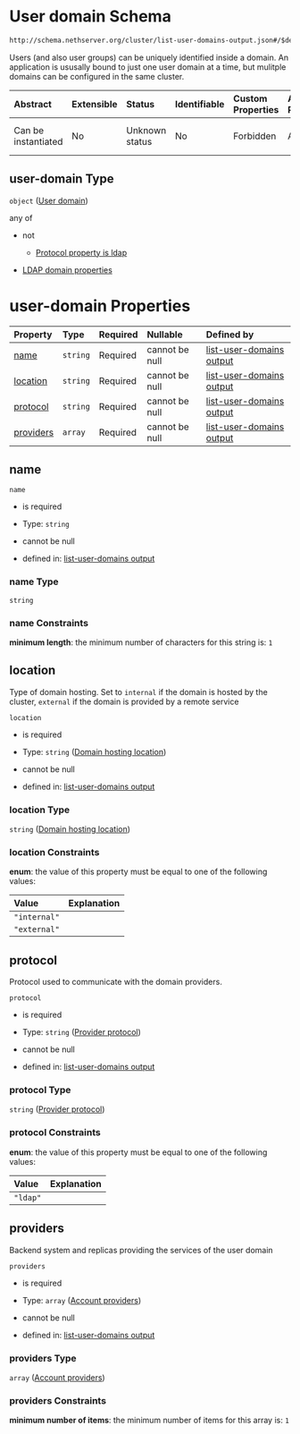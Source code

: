 # User domain Schema

```txt
http://schema.nethserver.org/cluster/list-user-domains-output.json#/$defs/user-domain
```

Users (and also user groups) can be uniquely identified inside a domain. An application is ususally bound to just one user domain at a time, but mulitple domains can be configured in the same cluster.

| Abstract            | Extensible | Status         | Identifiable | Custom Properties | Additional Properties | Access Restrictions | Defined In                                                                                     |
| :------------------ | :--------- | :------------- | :----------- | :---------------- | :-------------------- | :------------------ | :--------------------------------------------------------------------------------------------- |
| Can be instantiated | No         | Unknown status | No           | Forbidden         | Allowed               | none                | [list-user-domains-output.json*](cluster/list-user-domains-output.json "open original schema") |

## user-domain Type

`object` ([User domain](list-user-domains-output-defs-user-domain.md))

any of

*   not

    *   [Protocol property is ldap](list-user-domains-output-defs-user-domain-anyof-0-protocol-property-is-ldap.md "check type definition")

*   [LDAP domain properties](list-user-domains-output-defs-ldap-domain-properties.md "check type definition")

# user-domain Properties

| Property                | Type     | Required | Nullable       | Defined by                                                                                                                                                                                                              |
| :---------------------- | :------- | :------- | :------------- | :---------------------------------------------------------------------------------------------------------------------------------------------------------------------------------------------------------------------- |
| [name](#name)           | `string` | Required | cannot be null | [list-user-domains output](list-user-domains-output-defs-user-domain-properties-name.md "http://schema.nethserver.org/cluster/list-user-domains-output.json#/$defs/user-domain/properties/name")                        |
| [location](#location)   | `string` | Required | cannot be null | [list-user-domains output](list-user-domains-output-defs-user-domain-properties-domain-hosting-location.md "http://schema.nethserver.org/cluster/list-user-domains-output.json#/$defs/user-domain/properties/location") |
| [protocol](#protocol)   | `string` | Required | cannot be null | [list-user-domains output](list-user-domains-output-defs-user-domain-properties-provider-protocol.md "http://schema.nethserver.org/cluster/list-user-domains-output.json#/$defs/user-domain/properties/protocol")       |
| [providers](#providers) | `array`  | Required | cannot be null | [list-user-domains output](list-user-domains-output-defs-user-domain-properties-account-providers.md "http://schema.nethserver.org/cluster/list-user-domains-output.json#/$defs/user-domain/properties/providers")      |

## name



`name`

*   is required

*   Type: `string`

*   cannot be null

*   defined in: [list-user-domains output](list-user-domains-output-defs-user-domain-properties-name.md "http://schema.nethserver.org/cluster/list-user-domains-output.json#/$defs/user-domain/properties/name")

### name Type

`string`

### name Constraints

**minimum length**: the minimum number of characters for this string is: `1`

## location

Type of domain hosting. Set to `internal` if the domain is hosted by the cluster, `external` if the domain is provided by a remote service

`location`

*   is required

*   Type: `string` ([Domain hosting location](list-user-domains-output-defs-user-domain-properties-domain-hosting-location.md))

*   cannot be null

*   defined in: [list-user-domains output](list-user-domains-output-defs-user-domain-properties-domain-hosting-location.md "http://schema.nethserver.org/cluster/list-user-domains-output.json#/$defs/user-domain/properties/location")

### location Type

`string` ([Domain hosting location](list-user-domains-output-defs-user-domain-properties-domain-hosting-location.md))

### location Constraints

**enum**: the value of this property must be equal to one of the following values:

| Value        | Explanation |
| :----------- | :---------- |
| `"internal"` |             |
| `"external"` |             |

## protocol

Protocol used to communicate with the domain providers.

`protocol`

*   is required

*   Type: `string` ([Provider protocol](list-user-domains-output-defs-user-domain-properties-provider-protocol.md))

*   cannot be null

*   defined in: [list-user-domains output](list-user-domains-output-defs-user-domain-properties-provider-protocol.md "http://schema.nethserver.org/cluster/list-user-domains-output.json#/$defs/user-domain/properties/protocol")

### protocol Type

`string` ([Provider protocol](list-user-domains-output-defs-user-domain-properties-provider-protocol.md))

### protocol Constraints

**enum**: the value of this property must be equal to one of the following values:

| Value    | Explanation |
| :------- | :---------- |
| `"ldap"` |             |

## providers

Backend system and replicas providing the services of the user domain

`providers`

*   is required

*   Type: `array` ([Account providers](list-user-domains-output-defs-user-domain-properties-account-providers.md))

*   cannot be null

*   defined in: [list-user-domains output](list-user-domains-output-defs-user-domain-properties-account-providers.md "http://schema.nethserver.org/cluster/list-user-domains-output.json#/$defs/user-domain/properties/providers")

### providers Type

`array` ([Account providers](list-user-domains-output-defs-user-domain-properties-account-providers.md))

### providers Constraints

**minimum number of items**: the minimum number of items for this array is: `1`
